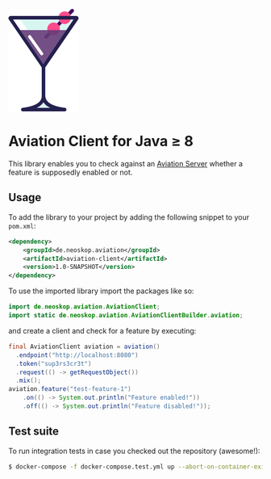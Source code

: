 ![Aviation](logo.png)

# Aviation Client for Java ≥ 8 #

This library enables you to check against an [Aviation Server](https://bitbucket.org/neoskop/aviation) whether a feature is supposedly enabled or not.

## Usage ##

To add the library to your project by adding the following snippet to your `pom.xml`:

```xml
<dependency>
    <groupId>de.neoskop.aviation</groupId>
    <artifactId>aviation-client</artifactId>
    <version>1.0-SNAPSHOT</version>
</dependency>
```

To use the imported library import the packages like so:

```java
import de.neoskop.aviation.AviationClient;
import static de.neoskop.aviation.AviationClientBuilder.aviation;
```

and create a client and check for a feature by executing:

```java
final AviationClient aviation = aviation()
  .endpoint("http://localhost:8080")
  .token("sup3rs3cr3t")
  .request(() -> getRequestObject())
  .mix();
aviation.feature("test-feature-1")
    .on(() -> System.out.println("Feature enabled!"))
    .off(() -> System.out.println("Feature disabled!"));
```

## Test suite ##

To run integration tests in case you checked out the repository (awesome!):

```sh
$ docker-compose -f docker-compose.test.yml up --abort-on-container-exit --build
```